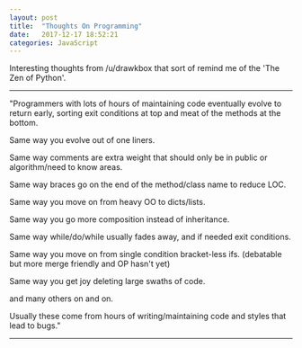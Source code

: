 ```yaml
---
layout: post
title:  "Thoughts On Programming"
date:   2017-12-17 18:52:21
categories: JavaScript
---
```


Interesting thoughts from /u/drawkbox that sort of remind me of the 'The Zen of Python'.


---
"Programmers with lots of hours of maintaining code eventually evolve to return early, sorting exit conditions at top and meat of the methods at the bottom.

Same way you evolve out of one liners.

Same way comments are extra weight that should only be in public or algorithm/need to know areas.

Same way braces go on the end of the method/class name to reduce LOC.

Same way you move on from heavy OO to dicts/lists.

Same way you go more composition instead of inheritance.

Same way while/do/while usually fades away, and if needed exit conditions.

Same way you move on from single condition bracket-less ifs. (debatable but more merge friendly and OP hasn't yet)

Same way you get joy deleting large swaths of code.

and many others on and on.

Usually these come from hours of writing/maintaining code and styles that lead to bugs."

---